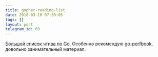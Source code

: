 ```yaml
---
title: gopher-reading-list
date: 2018-03-10 07:30:05
tags: []
layout: post
telegram_id: 69
---
```


[Большой список чтива по Go](https://github.com/enocom/gopher-reading-list). Особенно рекомендую [go-perfbook](https://github.com/dgryski/go-perfbook), довольно занимательный материал.
